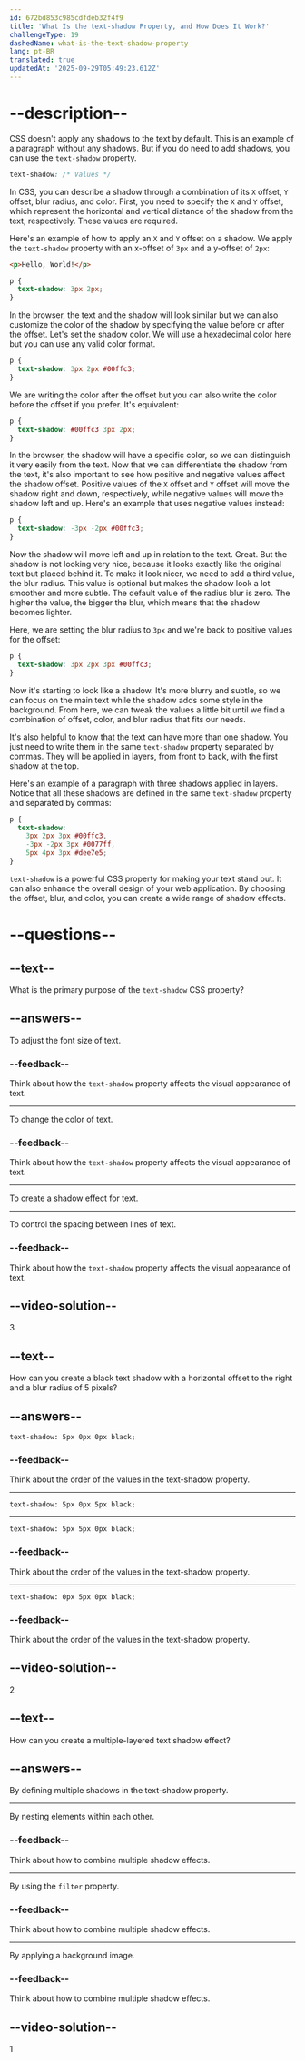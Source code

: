 ```yaml
---
id: 672bd853c985cdfdeb32f4f9
title: 'What Is the text-shadow Property, and How Does It Work?'
challengeType: 19
dashedName: what-is-the-text-shadow-property
lang: pt-BR
translated: true
updatedAt: '2025-09-29T05:49:23.612Z'
---
```


# --description--

CSS doesn't apply any shadows to the text by default. This is an example of a paragraph without any shadows. But if you do need to add shadows, you can use the `text-shadow` property.

```css
text-shadow: /* Values */
```

In CSS, you can describe a shadow through a combination of its `X` offset, `Y` offset, blur radius, and color. First, you need to specify the `X` and `Y` offset, which represent the horizontal and vertical distance of the shadow from the text, respectively. These values are required.

Here's an example of how to apply an `X` and `Y` offset on a shadow. We apply the `text-shadow` property with an x-offset of `3px` and a y-offset of `2px`:

```html
<p>Hello, World!</p>
```

```css
p {
  text-shadow: 3px 2px;
}
```

In the browser, the text and the shadow will look similar but we can also customize the color of the shadow by specifying the value before or after the offset. Let's set the shadow color. We will use a hexadecimal color here but you can use any valid color format. 

```css
p {
  text-shadow: 3px 2px #00ffc3;
}
```

We are writing the color after the offset but you can also write the color before the offset if you prefer. It's equivalent:

```css
p {
  text-shadow: #00ffc3 3px 2px;
}
```

In the browser, the shadow will have a specific color, so we can distinguish it very easily from the text. Now that we can differentiate the shadow from the text, it's also important to see how positive and negative values affect the shadow offset. Positive values of the `X` offset and `Y` offset will move the shadow right and down, respectively, while negative values will move the shadow left and up. Here's an example that uses negative values instead:

```css
p {
  text-shadow: -3px -2px #00ffc3;
}
```

Now the shadow will move left and up in relation to the text. Great. But the shadow is not looking very nice, because it looks exactly like the original text but placed behind it. To make it look nicer, we need to add a third value, the blur radius. This value is optional but makes the shadow look a lot smoother and more subtle. The default value of the radius blur is zero. The higher the value, the bigger the blur, which means that the shadow becomes lighter.

Here, we are setting the blur radius to `3px` and we're back to positive values for the offset:

```css
p {
  text-shadow: 3px 2px 3px #00ffc3;
}
```

Now it's starting to look like a shadow. It's more blurry and subtle, so we can focus on the main text while the shadow adds some style in the background. From here, we can tweak the values a little bit until we find a combination of offset, color, and blur radius that fits our needs.

It's also helpful to know that the text can have more than one shadow. You just need to write them in the same `text-shadow` property separated by commas. They will be applied in layers, from front to back, with the first shadow at the top.

Here's an example of a paragraph with three shadows applied in layers. Notice that all these shadows are defined in the same `text-shadow` property and separated by commas:

```css
p {
  text-shadow: 
    3px 2px 3px #00ffc3, 
    -3px -2px 3px #0077ff, 
    5px 4px 3px #dee7e5;
}
```

`text-shadow` is a powerful CSS property for making your text stand out. It can also enhance the overall design of your web application. By choosing the offset, blur, and color, you can create a wide range of shadow effects.

# --questions--

## --text--

What is the primary purpose of the `text-shadow` CSS property?

## --answers--

To adjust the font size of text.

### --feedback--

Think about how the `text-shadow` property affects the visual appearance of text.

---

To change the color of text.

### --feedback--

Think about how the `text-shadow` property affects the visual appearance of text.

---

To create a shadow effect for text.

---

To control the spacing between lines of text.

### --feedback--

Think about how the `text-shadow` property affects the visual appearance of text.

## --video-solution--

3

## --text--

How can you create a black text shadow with a horizontal offset to the right and a blur radius of 5 pixels?

## --answers--

`text-shadow: 5px 0px 0px black;`

### --feedback--

Think about the order of the values in the text-shadow property.

---

`text-shadow: 5px 0px 5px black;`

---

`text-shadow: 5px 5px 0px black;`

### --feedback--

Think about the order of the values in the text-shadow property.

---

`text-shadow: 0px 5px 0px black;`

### --feedback--

Think about the order of the values in the text-shadow property.

## --video-solution--

2

## --text--

How can you create a multiple-layered text shadow effect?

## --answers--

By defining multiple shadows in the text-shadow property.

---

By nesting elements within each other.

### --feedback--

Think about how to combine multiple shadow effects.

---

By using the `filter` property.

### --feedback--

Think about how to combine multiple shadow effects.

---

By applying a background image.

### --feedback--

Think about how to combine multiple shadow effects.

## --video-solution--

1
